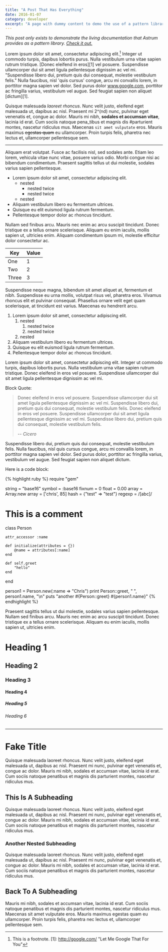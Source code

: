 ```yaml
---
title: "A Post That Has Everything"
date: 2016-01-07
category: developer
excerpt: "A page with dummy content to demo the use of a pattern library"
---
```


*This post only exists to demonstrate the living documentation that Astrum provides as a pattern library. [Check it out.](/library)*

Lorem ipsum dolor sit amet, consectetur adipiscing elit.[^1] Integer ut commodo turpis, dapibus lobortis purus. Nulla vestibulum urna vitae sapien rutrum tristique. [Donec eleifend in eros][1] vel posuere. Suspendisse ullamcorper dui sit amet ligula pellentesque dignissim ac vel mi. "Suspendisse libero dui, pretium quis dui consequat, molestie vestibulum felis." Nulla faucibus, nisl 'quis cursus' congue, arcu mi convallis lorem, in porttitor magna sapien vel dolor. Sed purus dolor www.google.com, porttitor ac fringilla varius, vestibulum vel augue. Sed feugiat sapien non aliquet [dictum][1].


[^1]: This is a footnote.
[1]: http://google.com/  "Let Me Google That For You"


Quisque malesuada *laoreet rhoncus*. Nunc velit justo, eleifend eget malesuada ut, dapibus ac nisl. Praesent mi 2^(nd) nunc, pulvinar eget venenatis et, congue ac dolor. Mauris mi nibh, **sodales et accumsan vitae**, lacinia id erat. Cum sociis natoque pena_tibus et magnis dis #parturient montes, nascetur ridiculus mus. Maecenas `sit amet vulputate` eros. Mauris maximus ~~egestas quam~~ eu ullamcorper. Proin turpis felis, pharetra nec lectus et, ullamcorper pellentesque sem.


---


Aliquam erat volutpat. Fusce ac facilisis nisl, sed sodales ante. Etiam leo lorem, vehicula vitae nunc vitae, posuere varius odio. Morbi congue nisi ac bibendum condimentum. Praesent sagittis tellus ut dui molestie, sodales varius sapien pellentesque.


- Lorem ipsum dolor sit amet, consectetur adipiscing elit.
    - nested
        - nested twice
        - nested twice
    - nested
- Aliquam vestibulum libero eu fermentum ultrices.
- Quisque eu elit euismod ligula rutrum fermentum.
- Pellentesque tempor dolor ac rhoncus tincidunt.


Nullam sed finibus arcu. Mauris nec enim ac arcu suscipit tincidunt. Donec tristique ex a tellus ornare scelerisque. Aliquam eu enim iaculis, mollis sapien ut, ultricies enim. Aliquam condimentum ipsum mi, molestie efficitur dolor consectetur ac.


Key   | Value
---   | ---
One   | 1
Two   | 2
Three | 3


Suspendisse neque magna, bibendum sit amet aliquet at, fermentum et nibh. Suspendisse eu urna mollis, volutpat risus vel, pharetra eros. Vivamus rhoncus elit et pulvinar consequat. Phasellus ornare velit eget quam scelerisque, at tincidunt est varius. Maecenas eu hendrerit arcu.


1. Lorem ipsum dolor sit amet, consectetur adipiscing elit.
    1. nested
        1. nested twice
        1. nested twice
    1. nested
1. Aliquam vestibulum libero eu fermentum ultrices.
1. Quisque eu elit euismod ligula rutrum fermentum.
1. Pellentesque tempor dolor ac rhoncus tincidunt.


Lorem ipsum dolor sit amet, consectetur adipiscing elit. Integer ut commodo turpis, dapibus lobortis purus. Nulla vestibulum urna vitae sapien rutrum tristique. Donec eleifend in eros vel posuere. Suspendisse ullamcorper dui sit amet ligula pellentesque dignissim ac vel mi.


Block Quote:

> Donec eleifend in eros vel posuere. Suspendisse ullamcorper dui sit amet ligula pellentesque dignissim ac vel mi. Suspendisse libero dui, pretium quis dui consequat, molestie vestibulum felis.
> Donec eleifend in eros vel posuere. Suspendisse ullamcorper dui sit amet ligula pellentesque dignissim ac vel mi. Suspendisse libero dui, pretium quis dui consequat, molestie vestibulum felis.
>
> <span>-- <cite>Cicero</cite></span>


Suspendisse libero dui, pretium quis dui consequat, molestie vestibulum felis. Nulla faucibus, nisl quis cursus congue, arcu mi convallis lorem, in porttitor magna sapien vel dolor. Sed purus dolor, porttitor ac fringilla varius, vestibulum vel augue. Sed feugiat sapien non aliquet dictum.

Here is a code block:

{% highlight ruby %}
require "gem"

string = "base16"
symbol = :base16
fixnum = 0
float  = 0.00
array  = Array.new
array  = ['chris', 85]
hash   = {"test" => "test"}
regexp = /[abc]/

# This is a comment
class Person

    attr_accessor :name

    def initialize(attributes = {})
        @name = attributes[:name]
    end

    def self.greet
        "hello"
    end
end

person1 = Person.new(:name => "Chris")
print Person::greet, " ", person1.name, "\n"
puts "another #{Person::greet} #{person1.name}"
{% endhighlight %}

Praesent sagittis tellus ut dui molestie, sodales varius sapien pellentesque. Nullam sed finibus arcu. Mauris nec enim ac arcu suscipit tincidunt. Donec tristique ex a tellus ornare scelerisque. Aliquam eu enim iaculis, mollis sapien ut, ultricies enim.


# Heading 1

## Heading 2

### Heading 3

#### Heading 4

##### Heading 5

###### Heading 6


---


# Fake Title

Quisque malesuada laoreet rhoncus. Nunc velit justo, eleifend eget malesuada ut, dapibus ac nisl. Praesent mi nunc, pulvinar eget venenatis et, congue ac dolor. Mauris mi nibh, sodales et accumsan vitae, lacinia id erat. Cum sociis natoque penatibus et magnis dis parturient montes, nascetur ridiculus mus.


## This Is A Subheading

Quisque malesuada laoreet rhoncus. Nunc velit justo, eleifend eget malesuada ut, dapibus ac nisl. Praesent mi nunc, pulvinar eget venenatis et, congue ac dolor. Mauris mi nibh, sodales et accumsan vitae, lacinia id erat. Cum sociis natoque penatibus et magnis dis parturient montes, nascetur ridiculus mus.


### Another Nested Subheading

Quisque malesuada laoreet rhoncus. Nunc velit justo, eleifend eget malesuada ut, dapibus ac nisl. Praesent mi nunc, pulvinar eget venenatis et, congue ac dolor. Mauris mi nibh, sodales et accumsan vitae, lacinia id erat. Cum sociis natoque penatibus et magnis dis parturient montes, nascetur ridiculus mus.


## Back To A Subheading

Mauris mi nibh, sodales et accumsan vitae, lacinia id erat. Cum sociis natoque penatibus et magnis dis parturient montes, nascetur ridiculus mus. Maecenas sit amet vulputate eros. Mauris maximus egestas quam eu ullamcorper. Proin turpis felis, pharetra nec lectus et, ullamcorper pellentesque sem.
